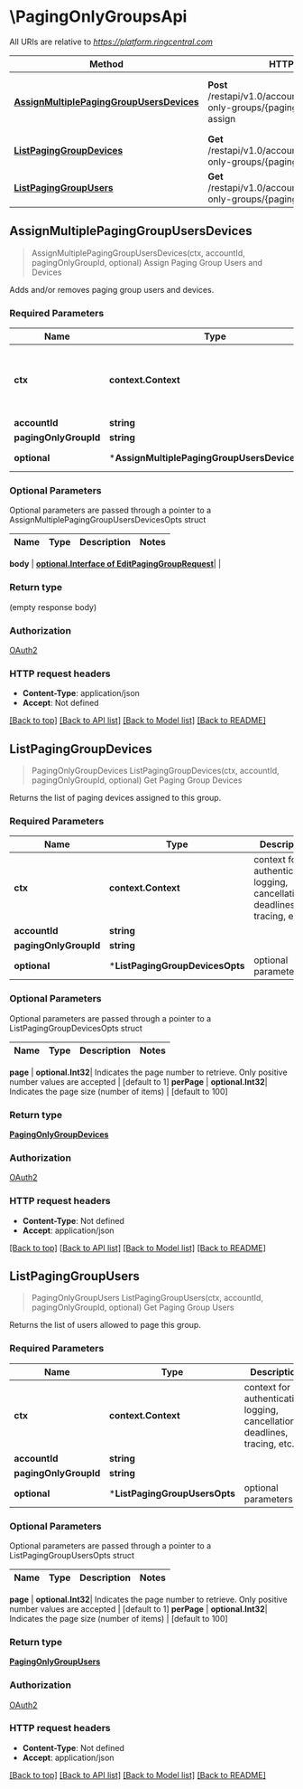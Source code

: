 # \PagingOnlyGroupsApi

All URIs are relative to *https://platform.ringcentral.com*

Method | HTTP request | Description
------------- | ------------- | -------------
[**AssignMultiplePagingGroupUsersDevices**](PagingOnlyGroupsApi.md#AssignMultiplePagingGroupUsersDevices) | **Post** /restapi/v1.0/account/{accountId}/paging-only-groups/{pagingOnlyGroupId}/bulk-assign | Assign Paging Group Users and Devices
[**ListPagingGroupDevices**](PagingOnlyGroupsApi.md#ListPagingGroupDevices) | **Get** /restapi/v1.0/account/{accountId}/paging-only-groups/{pagingOnlyGroupId}/devices | Get Paging Group Devices
[**ListPagingGroupUsers**](PagingOnlyGroupsApi.md#ListPagingGroupUsers) | **Get** /restapi/v1.0/account/{accountId}/paging-only-groups/{pagingOnlyGroupId}/users | Get Paging Group Users



## AssignMultiplePagingGroupUsersDevices

> AssignMultiplePagingGroupUsersDevices(ctx, accountId, pagingOnlyGroupId, optional)
Assign Paging Group Users and Devices

Adds and/or removes paging group users and devices.

### Required Parameters


Name | Type | Description  | Notes
------------- | ------------- | ------------- | -------------
**ctx** | **context.Context** | context for authentication, logging, cancellation, deadlines, tracing, etc.
**accountId** | **string**|  | 
**pagingOnlyGroupId** | **string**|  | 
 **optional** | ***AssignMultiplePagingGroupUsersDevicesOpts** | optional parameters | nil if no parameters

### Optional Parameters

Optional parameters are passed through a pointer to a AssignMultiplePagingGroupUsersDevicesOpts struct


Name | Type | Description  | Notes
------------- | ------------- | ------------- | -------------


 **body** | [**optional.Interface of EditPagingGroupRequest**](EditPagingGroupRequest.md)|  | 

### Return type

 (empty response body)

### Authorization

[OAuth2](../README.md#OAuth2)

### HTTP request headers

- **Content-Type**: application/json
- **Accept**: Not defined

[[Back to top]](#) [[Back to API list]](../README.md#documentation-for-api-endpoints)
[[Back to Model list]](../README.md#documentation-for-models)
[[Back to README]](../README.md)


## ListPagingGroupDevices

> PagingOnlyGroupDevices ListPagingGroupDevices(ctx, accountId, pagingOnlyGroupId, optional)
Get Paging Group Devices

Returns the list of paging devices assigned to this group.

### Required Parameters


Name | Type | Description  | Notes
------------- | ------------- | ------------- | -------------
**ctx** | **context.Context** | context for authentication, logging, cancellation, deadlines, tracing, etc.
**accountId** | **string**|  | 
**pagingOnlyGroupId** | **string**|  | 
 **optional** | ***ListPagingGroupDevicesOpts** | optional parameters | nil if no parameters

### Optional Parameters

Optional parameters are passed through a pointer to a ListPagingGroupDevicesOpts struct


Name | Type | Description  | Notes
------------- | ------------- | ------------- | -------------


 **page** | **optional.Int32**| Indicates the page number to retrieve. Only positive number values are accepted | [default to 1]
 **perPage** | **optional.Int32**| Indicates the page size (number of items) | [default to 100]

### Return type

[**PagingOnlyGroupDevices**](PagingOnlyGroupDevices.md)

### Authorization

[OAuth2](../README.md#OAuth2)

### HTTP request headers

- **Content-Type**: Not defined
- **Accept**: application/json

[[Back to top]](#) [[Back to API list]](../README.md#documentation-for-api-endpoints)
[[Back to Model list]](../README.md#documentation-for-models)
[[Back to README]](../README.md)


## ListPagingGroupUsers

> PagingOnlyGroupUsers ListPagingGroupUsers(ctx, accountId, pagingOnlyGroupId, optional)
Get Paging Group Users

Returns the list of users allowed to page this group.

### Required Parameters


Name | Type | Description  | Notes
------------- | ------------- | ------------- | -------------
**ctx** | **context.Context** | context for authentication, logging, cancellation, deadlines, tracing, etc.
**accountId** | **string**|  | 
**pagingOnlyGroupId** | **string**|  | 
 **optional** | ***ListPagingGroupUsersOpts** | optional parameters | nil if no parameters

### Optional Parameters

Optional parameters are passed through a pointer to a ListPagingGroupUsersOpts struct


Name | Type | Description  | Notes
------------- | ------------- | ------------- | -------------


 **page** | **optional.Int32**| Indicates the page number to retrieve. Only positive number values are accepted | [default to 1]
 **perPage** | **optional.Int32**| Indicates the page size (number of items) | [default to 100]

### Return type

[**PagingOnlyGroupUsers**](PagingOnlyGroupUsers.md)

### Authorization

[OAuth2](../README.md#OAuth2)

### HTTP request headers

- **Content-Type**: Not defined
- **Accept**: application/json

[[Back to top]](#) [[Back to API list]](../README.md#documentation-for-api-endpoints)
[[Back to Model list]](../README.md#documentation-for-models)
[[Back to README]](../README.md)

